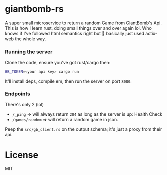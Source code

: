 # giantbomb-rs

A super small microservice to return a random Game from GiantBomb's Api. This is how I learn rust, doing small things over and over again lol. Who knows if I've followed html semantics right but :shrug: basically just used actix-web the whole way.

### Running the server

Clone the code, ensure you've got rust/cargo then:

```bash
GB_TOKEN=<your api key> cargo run
```

It'll install deps, compile em, then run the server on port `8080`.

### Endpoints

There's only 2 (lol)

- `/_ping` => will always return `204` as long as the server is up: Health Check
- `/games/random` => will return a random game in json.

Peep the `src/gb_client.rs` on the output schema; it's just a proxy from their api.

# License

MIT

